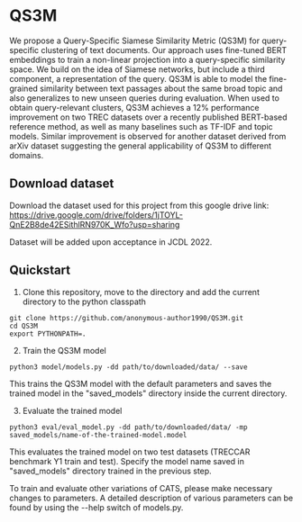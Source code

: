# QS3M
We propose a Query-Specific Siamese Similarity Metric (QS3M) for query-specific clustering of text documents. Our approach uses fine-tuned BERT embeddings to train a non-linear projection into a query-specific similarity space. We build on the idea of Siamese networks, but include a third component, a representation of the query. QS3M is able to model the fine-grained similarity between text passages about the same broad topic and also generalizes to new unseen queries during evaluation. When used to obtain query-relevant clusters, QS3M achieves a 12% performance improvement on two TREC datasets over a recently published BERT-based reference method, as well as many baselines such as TF-IDF and topic models. Similar improvement is observed for another dataset derived from arXiv dataset suggesting the general applicability of QS3M to different domains.

## Download dataset
Download the dataset used for this project from this google drive link: https://drive.google.com/drive/folders/1jTOYL-QnE2B8de42ESithlRN970K_Wfo?usp=sharing

Dataset will be added upon acceptance in JCDL 2022.

## Quickstart

1. Clone this repository, move to the directory and add the current directory to the python classpath
```
git clone https://github.com/anonymous-author1990/QS3M.git
cd QS3M
export PYTHONPATH=.
```

2. Train the QS3M model
```
python3 model/models.py -dd path/to/downloaded/data/ --save
```
This trains the QS3M model with the default parameters and saves the trained model in the "saved_models" directory inside the current directory.

3. Evaluate the trained model
```
python3 eval/eval_model.py -dd path/to/downloaded/data/ -mp saved_models/name-of-the-trained-model.model
```
This evaluates the trained model on two test datasets (TRECCAR benchmark Y1 train and test). Specify the model name saved in "saved_models" directory trained in the previous step.

To train and evaluate other variations of CATS, please make necessary changes to parameters. A detailed description of various parameters can be found by using the --help switch of models.py.
